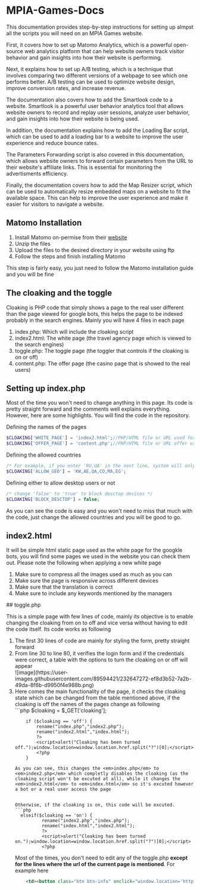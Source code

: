 # MPIA-Games-Docs
This documentation provides step-by-step instructions for setting up almpst all the scripts you will need on an MPIA Games website.

First, it covers how to set up Matomo Analytics, which is a powerful open-source web analytics platform that can help website owners track visitor behavior and gain insights into how their website is performing.

Next, it explains how to set up A/B testing, which is a technique that involves comparing two different versions of a webpage to see which one performs better. A/B testing can be used to optimize website design, improve conversion rates, and increase revenue.

The documentation also covers how to add the Smartlook code to a website. Smartlook is a powerful user behavior analytics tool that allows website owners to record and replay user sessions, analyze user behavior, and gain insights into how their website is being used.

In addition, the documentation explains how to add the Loading Bar script, which can be used to add a loading bar to a website to improve the user experience and reduce bounce rates.

The Parameters Forwarding script is also covered in this documentation, which allows website owners to forward certain parameters from the URL to their website's affiliate links. This is essential for monitoring the advertisments efficiency.

Finally, the documentation covers how to add the Map Resizer script, which can be used to automatically resize embedded maps on a website to fit the available space. This can help to improve the user experience and make it easier for visitors to navigate a website.

## Matomo Installation
<ol>
  <li>Install Matomo on-permise from their <a href="https://matomo.org/faq/on-premise/installing-matomo/">website</a></li>
  <li>Unzip the files</li>
  <li>Upload the files to the desired directory in your website using ftp</li>
  <li>Follow the steps and finish installing Matomo</li>
</ol>

This step is fairly easy, you just need to follow the Matomo installation guide and you will be fine

## The cloaking and the toggle
Cloaking is PHP code that simply shows a page to the real user different than the page viewed for google bots, this helps the page to be indexed probably in the search engines. Mainly you will have 4 files in each page
<ol>
  <li>index.php: Which will include the cloaking script</li>
  <li>index2.html: The white page (the travel agency page which is viewed to the search engines)</li>
   <li>toggle.php: The toggle page (the toggler that controls if the cloaking is on or off)</li>
  <li>content.php: The offer page (the casino page that is showed to the real users)</li>
</ol>

## Setting up index.php
Most of the time you won't need to change anything in this page. Its code is pretty straight forward and the comments well explains everything. However, here are some highlights. You will find the code in the repository.

Defining the names of the pages
```php
$CLOAKING['WHITE_PAGE'] = 'index2.html';//PHP/HTML file or URL used for bots
$CLOAKING['OFFER_PAGE'] = 'content.php';//PHP/HTML file or URL offer used for real users
```

Defining the allowed countries
```php
/* For example, if you enter 'RU,UA' in the next line, system will only allow users from Russia and Ukraine */
$CLOAKING['ALLOW_GEO'] = 'KW,AE,QA,CO,MA,EG';
```

Defining either to allow desktop users or not
```php
/* change 'false' to 'true' to block desctop devices */
$CLOAKING['BLOCK_DESCTOP'] = false;
```

As you can see the code is easy and you won't need to miss that much with the code, just change the allowed countries and you will be good to go.

## index2.html

It will be simple html static page used as the white page for the googkle bots, you will find some pages we used in the website you can check them out. Please note the following when applying a new white page

<ol>
  <li>Make sure to compress all the images used as much as you can</li>
  <li>Make sure the page is responsive across different devices</li>
  <li>Make sure that the translation is correct</li>
  <li>Make sure to include any keywords mentioned by the managers</li>
</ol>
## toggle.php

This is a simple page with few lines of code, mainly its objective is to enable changing the cloaking from on to off and vice versa without having to edit the code itself. Its code works as following
<ol>
  <li>The first 30 lines of code are mainly for styling the form, pretty straight forward</li>
  <li>From line 30 to line 80, it verifies the login form and if the credentials were correct, a table with the options to turn the cloaking on or off will appear</li>
  ![image](https://user-images.githubusercontent.com/89594421/232647272-ef8d3b52-7a2b-49da-8f6b-d9950f4e988b.png)
  <li>Here comes the main functionality of the page, it checks the cloaking state which can be changed from the table mentioned above, if the cloaking is off the names of the pages change as following
  </li>
  ```php
  		$cloaking = $_GET['cloaking'];
		
		if ($cloaking == 'off') {
			rename("index.php","index2.php");
			rename("index2.html","index.html");
			?>
			<script>alert("Cloaking has been turned off.");window.location=window.location.href.split("?")[0];</script>
			<?php
		}
  ```
As you can see, this changes the <em>index.php</em> to <em>index2.php</em> which completly disables the cloaking (as the cloaking script won't be excuted at all), while it changes the <em>index2.html</em> to <em>index.html</em> so it's excuted however a bot or a real user access the page


Otherwise, if the cloaking is on, this code will be excuted.
```php
	elseif($cloaking == 'on') {
			rename("index2.php","index.php");
			rename("index.html","index2.html");
			?>
			<script>alert("Cloaking has been turned on.");window.location=window.location.href.split("?")[0];</script>
			<?php
  ```

Most of the times, you don't need to edit any of the toggle.php <strong>except for the lines where the url of the current page is mentioned</strong>. For example here
```html
	<td><button class="btn btn-info" onclick="window.location='https://arabcen.com/bwcgu/'">Test</button></td>
  ```
</ol>

